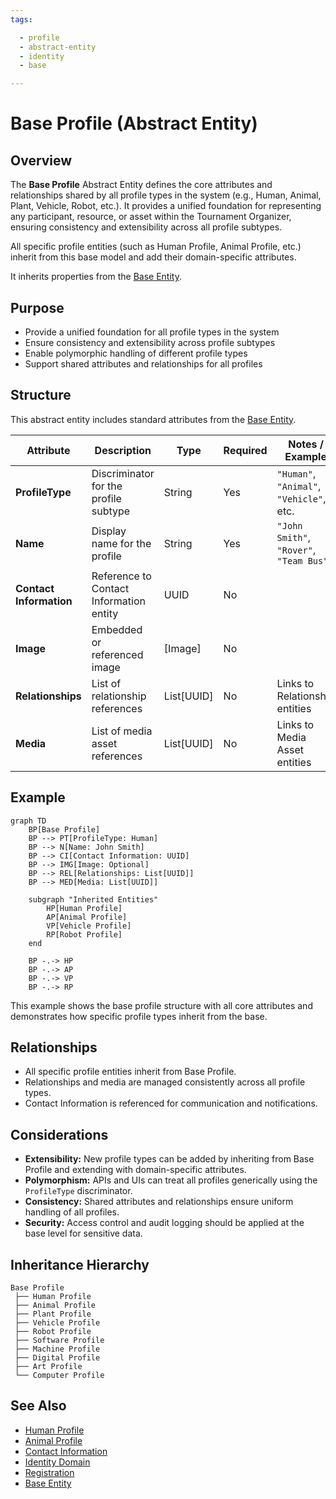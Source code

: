 ```yaml
---
tags:

  - profile
  - abstract-entity
  - identity
  - base

---
```


# Base Profile (Abstract Entity)

## Overview

The **Base Profile** Abstract Entity defines the core attributes and relationships shared by all profile types in the system (e.g., Human, Animal, Plant, Vehicle, Robot, etc.). It provides a unified foundation for representing any participant, resource, or asset within the Tournament Organizer, ensuring consistency and extensibility across all profile subtypes.

All specific profile entities (such as Human Profile, Animal Profile, etc.) inherit from this base model and add their domain-specific attributes.

It inherits properties from the [Base Entity](../../foundation/base_entity.md).

## Purpose

- Provide a unified foundation for all profile types in the system
- Ensure consistency and extensibility across profile subtypes
- Enable polymorphic handling of different profile types
- Support shared attributes and relationships for all profiles

## Structure

This abstract entity includes standard attributes from the [Base Entity](../../foundation/base_entity.md).

| Attribute               | Description                             | Type       | Required | Notes / Example                          |
| ----------------------- | --------------------------------------- | ---------- | -------- | ---------------------------------------- |
| **ProfileType**         | Discriminator for the profile subtype   | String     | Yes      | `"Human"`, `"Animal"`, `"Vehicle"`, etc. |
| **Name**                | Display name for the profile            | String     | Yes      | `"John Smith"`, `"Rover"`, `"Team Bus"`  |
| **Contact Information** | Reference to Contact Information entity | UUID       | No       |                                          |
| **Image**               | Embedded or referenced image            | [Image]    | No       |                                          |
| **Relationships**       | List of relationship references         | List[UUID] | No       | Links to Relationship entities           |
| **Media**               | List of media asset references          | List[UUID] | No       | Links to Media Asset entities            |

## Example

```mermaid
graph TD
    BP[Base Profile]
    BP --> PT[ProfileType: Human]
    BP --> N[Name: John Smith]
    BP --> CI[Contact Information: UUID]
    BP --> IMG[Image: Optional]
    BP --> REL[Relationships: List[UUID]]
    BP --> MED[Media: List[UUID]]

    subgraph "Inherited Entities"
        HP[Human Profile]
        AP[Animal Profile]
        VP[Vehicle Profile]
        RP[Robot Profile]
    end

    BP -.-> HP
    BP -.-> AP
    BP -.-> VP
    BP -.-> RP
```

This example shows the base profile structure with all core attributes and demonstrates how specific profile types inherit from the base.

## Relationships

- All specific profile entities inherit from Base Profile.
- Relationships and media are managed consistently across all profile types.
- Contact Information is referenced for communication and notifications.

## Considerations

- **Extensibility:** New profile types can be added by inheriting from Base Profile and extending with domain-specific attributes.
- **Polymorphism:** APIs and UIs can treat all profiles generically using the `ProfileType` discriminator.
- **Consistency:** Shared attributes and relationships ensure uniform handling of all profiles.
- **Security:** Access control and audit logging should be applied at the base level for sensitive data.

## Inheritance Hierarchy

```text
Base Profile
 ├── Human Profile
 ├── Animal Profile
 ├── Plant Profile
 ├── Vehicle Profile
 ├── Robot Profile
 ├── Software Profile
 ├── Machine Profile
 ├── Digital Profile
 ├── Art Profile
 └── Computer Profile
```

## See Also

- [Human Profile](human.md)
- [Animal Profile](animal.md)
- [Contact Information](../contact_information.md)
- [Identity Domain](../README.md)
- [Registration](../../registration/registration.md)
- [Base Entity](../../foundation/base_entity.md)
